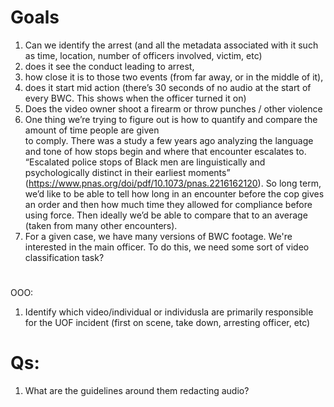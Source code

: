 # Goals

1. Can we identify the arrest (and all the metadata associated with it such as time, location, number of officers involved, victim, etc)
2. does it see the conduct leading to arrest,
3. how close it is to those two events (from far away, or in the middle of it),
4. does it start mid action (there’s 30 seconds of no audio at the start of every BWC. This shows when the officer turned it on)
5. Does the video owner shoot a firearm or throw punches / other violence
6. One thing we’re trying to figure out is how to quantify and compare the amount of time people are given  
to comply. There was a study a few years ago analyzing the language and tone of how stops begin and where that encounter escalates to. “Escalated police stops of Black men are linguistically and psychologically distinct in their earliest moments” (https://www.pnas.org/doi/pdf/10.1073/pnas.2216162120). So long term, we’d like to be able to tell how long in an encounter before the cop gives an order and then how much time they allowed for compliance before using force. Then ideally we’d be able to compare that to an average (taken from many other encounters).
7. For a given case, we have many versions of BWC footage. We're interested in the main officer. To do this, we need some sort of video classification task?
 
 #
 OOO:
 1. Identify which video/individual or individusla are primarily responsible for the UOF incident (first on scene, take down, arresting officer, etc)

# Qs:
1. What are the guidelines around them redacting audio?
